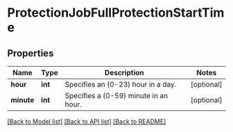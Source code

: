 # ProtectionJobFullProtectionStartTime

## Properties
Name | Type | Description | Notes
------------ | ------------- | ------------- | -------------
**hour** | **int** | Specifies an (0-23) hour in a day. | [optional] 
**minute** | **int** | Specifies a (0-59) minute in an hour. | [optional] 

[[Back to Model list]](../README.md#documentation-for-models) [[Back to API list]](../README.md#documentation-for-api-endpoints) [[Back to README]](../README.md)


